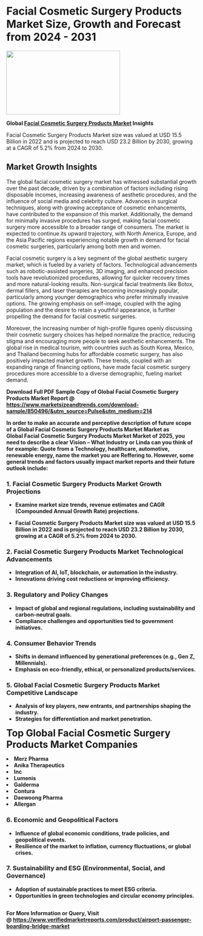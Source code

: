 <H1>Facial Cosmetic Surgery Products Market Size, Growth and Forecast from 2024 - 2031</H1><img class="aligncenter size-medium wp-image-584254" src="https://thirdeyenews.in/wp-content/uploads/2024/09/Global-Market-Research-300x168.jpeg" alt="" width="300" height="168" /><p><strong>Global&nbsp;<a href="https://www.marketsizeandtrends.com/download-sample/850496/&amp;utm_source=Pulse&amp;utm_medium=214">Facial Cosmetic Surgery Products Market</a> Insights</strong></p><p>Facial Cosmetic Surgery Products Market size was valued at USD 15.5 Billion in 2022 and is projected to reach USD 23.2 Billion by 2030, growing at a CAGR of 5.2% from 2024 to 2030.</p><p><h2>Market Growth Insights</h2> <p>The global facial cosmetic surgery market has witnessed substantial growth over the past decade, driven by a combination of factors including rising disposable incomes, increasing awareness of aesthetic procedures, and the influence of social media and celebrity culture. Advances in surgical techniques, along with growing acceptance of cosmetic enhancements, have contributed to the expansion of this market. Additionally, the demand for minimally invasive procedures has surged, making facial cosmetic surgery more accessible to a broader range of consumers. The market is expected to continue its upward trajectory, with North America, Europe, and the Asia Pacific regions experiencing notable growth in demand for facial cosmetic surgeries, particularly among both men and women.</p> <p><strong></strong></p> <p>Facial cosmetic surgery is a key segment of the global aesthetic surgery market, which is fueled by a variety of factors. Technological advancements such as robotic-assisted surgeries, 3D imaging, and enhanced precision tools have revolutionized procedures, allowing for quicker recovery times and more natural-looking results. Non-surgical facial treatments like Botox, dermal fillers, and laser therapies are becoming increasingly popular, particularly among younger demographics who prefer minimally invasive options. The growing emphasis on self-image, coupled with the aging population and the desire to retain a youthful appearance, is further propelling the demand for facial cosmetic surgeries.</p> <p>Moreover, the increasing number of high-profile figures openly discussing their cosmetic surgery choices has helped normalize the practice, reducing stigma and encouraging more people to seek aesthetic enhancements. The global rise in medical tourism, with countries such as South Korea, Mexico, and Thailand becoming hubs for affordable cosmetic surgery, has also positively impacted market growth. These trends, coupled with an expanding range of financing options, have made facial cosmetic surgery procedures more accessible to a diverse demographic, fueling market demand.</p> <p><strong></p><p><span class=""><strong>Download Full PDF Sample Copy of Global Facial Cosmetic Surgery Products Market Report</strong> @ <a href="https://www.marketsizeandtrends.com/download-sample/850496/&amp;utm_source=Pulse&amp;utm_medium=214" target="_blank">https://www.marketsizeandtrends.com/download-sample/850496/&amp;utm_source=Pulse&amp;utm_medium=214</a></span></p><p>In order to make an accurate and perceptive description of future scope of a Global&nbsp;Facial Cosmetic Surgery Products Market Market as Global&nbsp;Facial Cosmetic Surgery Products Market Market of 2025, you need to describe a clear Vision &ndash; What Industry or Linda can you think of for example: Quote from a Technology, healthcare, automotive, renewable energy, name the market you are Reffering to. However, some general trends and factors usually impact market reports and their future outlook include:</p><h3>1.&nbsp;<strong>Facial Cosmetic Surgery Products Market Growth Projections</strong></h3><ul><li>Examine market size trends, revenue estimates and CAGR (Compounded Annual Growth Rate) projections.</li><li><p>Facial Cosmetic Surgery Products Market size was valued at USD 15.5 Billion in 2022 and is projected to reach USD 23.2 Billion by 2030, growing at a CAGR of 5.2% from 2024 to 2030.</p></li></ul><h3>2.&nbsp;<strong>Facial Cosmetic Surgery Products Market Technological Advancements</strong></h3><ul><li>Integration of AI, IoT, blockchain, or automation in the industry.</li><li>Innovations driving cost reductions or improving efficiency.</li></ul><h3>3.&nbsp;<strong>Regulatory and Policy Changes</strong></h3><ul><li>Impact of global and regional regulations, including sustainability and carbon-neutral goals.</li><li>Compliance challenges and opportunities tied to government initiatives.</li></ul><h3>4.&nbsp;<strong>Consumer Behavior Trends</strong></h3><ul><li>Shifts in demand influenced by generational preferences (e.g., Gen Z, Millennials).</li><li>Emphasis on eco-friendly, ethical, or personalized products/services.</li></ul><h3>5.&nbsp;<strong>Global Facial Cosmetic Surgery Products Market Competitive Landscape</strong></h3><ul><li>Analysis of key players, new entrants, and partnerships shaping the industry.</li><li>Strategies for differentiation and market penetration.</li></ul><p data-pm-slice="1 1 []"><span style="color: inherit; font-family: inherit; font-size: 25px;">Top Global Facial Cosmetic Surgery Products Market Companies</span></p><div class="" data-test-id=""><p><li>Merz Pharma</li><li> Anika Therapeutics</li><li> Inc</li><li> Lumenis</li><li> Galderma</li><li> Contura</li><li> Daewoong Pharma</li><li> Allergan</li></p></div><h3>6.&nbsp;<strong>Economic and Geopolitical Factors</strong></h3><ul><li>Influence of global economic conditions, trade policies, and geopolitical events.</li><li>Resilience of the market to inflation, currency fluctuations, or global crises.</li></ul><h3>7.&nbsp;<strong>Sustainability and ESG (Environmental, Social, and Governance)</strong></h3><ul><li>Adoption of sustainable practices to meet ESG criteria.</li><li>Opportunities in green technologies and circular economy principles.</li></ul><h2><strong style="font-size: 14px;">For More Information or Query, Visit @&nbsp;</strong><a style="background-color: #ffffff; font-size: 14px;" href="https://www.marketsizeandtrends.com/report/facial-cosmetic-surgery-products-market/" target="_blank">https://www.verifiedmarketreports.com/product/airport-passenger-boarding-bridge-market</a></h2>
